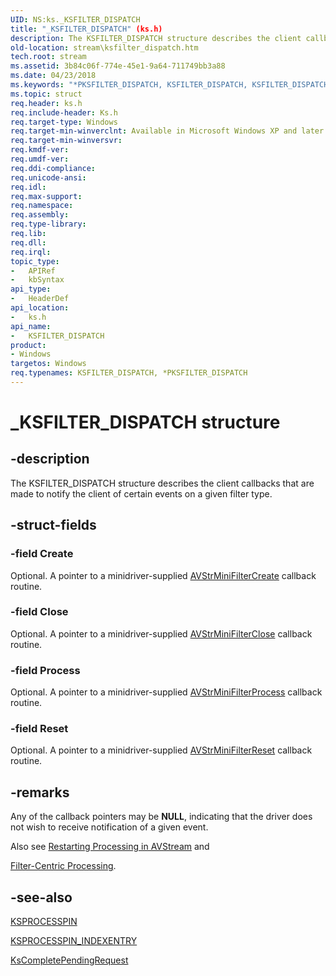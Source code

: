 ```yaml
---
UID: NS:ks._KSFILTER_DISPATCH
title: "_KSFILTER_DISPATCH" (ks.h)
description: The KSFILTER_DISPATCH structure describes the client callbacks that are made to notify the client of certain events on a given filter type.
old-location: stream\ksfilter_dispatch.htm
tech.root: stream
ms.assetid: 3b84c06f-774e-45e1-9a64-711749bb3a88
ms.date: 04/23/2018
ms.keywords: "*PKSFILTER_DISPATCH, KSFILTER_DISPATCH, KSFILTER_DISPATCH structure [Streaming Media Devices], PKSFILTER_DISPATCH, PKSFILTER_DISPATCH structure pointer [Streaming Media Devices], _KSFILTER_DISPATCH, avstruct_cfadb813-12c3-4960-89d7-72a75db1684a.xml, ks/KSFILTER_DISPATCH, ks/PKSFILTER_DISPATCH, stream.ksfilter_dispatch"
ms.topic: struct
req.header: ks.h
req.include-header: Ks.h
req.target-type: Windows
req.target-min-winverclnt: Available in Microsoft Windows XP and later operating systems and in Microsoft DirectX 8.0 and later versions.
req.target-min-winversvr: 
req.kmdf-ver: 
req.umdf-ver: 
req.ddi-compliance: 
req.unicode-ansi: 
req.idl: 
req.max-support: 
req.namespace: 
req.assembly: 
req.type-library: 
req.lib: 
req.dll: 
req.irql: 
topic_type:
-	APIRef
-	kbSyntax
api_type:
-	HeaderDef
api_location:
-	ks.h
api_name:
-	KSFILTER_DISPATCH
product:
- Windows
targetos: Windows
req.typenames: KSFILTER_DISPATCH, *PKSFILTER_DISPATCH
---
```


# _KSFILTER_DISPATCH structure


## -description


The KSFILTER_DISPATCH structure describes the client callbacks that are made to notify the client of certain events on a given filter type.


## -struct-fields




### -field Create

Optional. A pointer to a minidriver-supplied <a href="https://msdn.microsoft.com/library/windows/hardware/ff556310">AVStrMiniFilterCreate</a> callback routine.


### -field Close

Optional. A pointer to a minidriver-supplied <a href="https://msdn.microsoft.com/library/windows/hardware/ff556307">AVStrMiniFilterClose</a> callback routine.


### -field Process

Optional. A pointer to a minidriver-supplied <a href="https://msdn.microsoft.com/library/windows/hardware/ff556315">AVStrMiniFilterProcess</a> callback routine.


### -field Reset

Optional. A pointer to a minidriver-supplied <a href="https://msdn.microsoft.com/library/windows/hardware/ff556317">AVStrMiniFilterReset</a> callback routine.


## -remarks



Any of the callback pointers may be <b>NULL</b>, indicating that the driver does not wish to receive notification of a given event.

Also see <a href="https://msdn.microsoft.com/f60d4dbd-61e6-4ae2-aa43-9edc8f36c3ff">Restarting Processing in AVStream</a> and 


<a href="https://msdn.microsoft.com/e56c5102-7ea6-4687-ae5e-1550db9500f0">Filter-Centric Processing</a>.




## -see-also




<a href="https://msdn.microsoft.com/library/windows/hardware/ff564256">KSPROCESSPIN</a>



<a href="https://msdn.microsoft.com/library/windows/hardware/ff564260">KSPROCESSPIN_INDEXENTRY</a>



<a href="https://msdn.microsoft.com/library/windows/hardware/ff561025">KsCompletePendingRequest</a>
 

 

